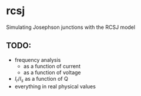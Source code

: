 # rcsj
Simulating Josephson junctions with the RCSJ model

## TODO:
* frequency analysis
	* as a function of current
	* as a function of voltage
* $I_r/I_s$ as a function of Q
* everything in real physical values